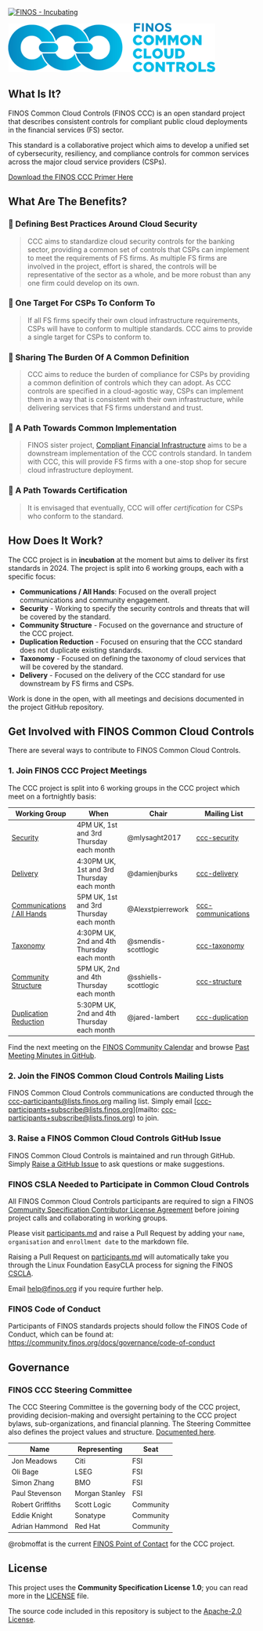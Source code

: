 <!-- markdownlint-disable MD041 -->

[![FINOS - Incubating](https://cdn.jsdelivr.net/gh/finos/contrib-toolbox@master/images/badge-incubating.svg)](https://finosfoundation.atlassian.net/wiki/display/FINOS/Incubating)

<!-- markdownlint-enable MD041 -->

<img height="100px" src="https://github.com/finos/branding/blob/master/project-logos/active-project-logos/FINOS%20Common%20Cloud%20Controls%20Logo/Horizontal/2023_FinosCCC_Horizontal.svg?raw=true" alt="CCC Logo"/>

## What Is It?

FINOS Common Cloud Controls (FINOS CCC) is an open standard project that describes consistent controls for compliant public cloud deployments in the financial services (FS) sector.

This standard is a collaborative project which aims to develop a unified set of cybersecurity, resiliency, and compliance controls for common services across the major cloud service providers (CSPs).

[Download the FINOS CCC Primer Here](/blob/main/docs/training/FINOS.CCC.Primer.June.2024.pdf)

## What Are The Benefits?

### 💯 Defining Best Practices Around Cloud Security

> CCC aims to standardize cloud security controls for the banking sector, providing a common set of controls that CSPs can implement to meet the requirements of FS firms. As multiple FS firms are involved in the project, effort is shared, the controls will be representative of the sector as a whole, and be more robust than any one firm could develop on its own.

### 🎯 One Target For CSPs To Conform To

> If all FS firms specify their own cloud infrastructure requirements, CSPs will have to conform to multiple standards. CCC aims to provide a single target for CSPs to conform to.

### 🎒 Sharing The Burden Of A Common Definition

> CCC aims to reduce the burden of compliance for CSPs by providing a common definition of controls which they can adopt. As CCC controls are specified in a cloud-agostic way, CSPs can implement them in a way that is consistent with their own infrastructure, while delivering services that FS firms understand and trust.

### 🧭 A Path Towards Common Implementation

> FINOS sister project, [Compliant Financial Infrastructure](https://github.com/finos/compliant-financial-infrastructure) aims to be a downstream implementation of the CCC controls standard. In tandem with CCC, this will provide FS firms with a one-stop shop for secure cloud infrastructure deployment.

### 🥇 A Path Towards Certification

> It is envisaged that eventually, CCC will offer _certification_ for CSPs who conform to the standard.

## How Does It Work?

The CCC project is in **incubation** at the moment but aims to deliver its first standards in 2024. The project is split into 6 working groups, each with a specific focus:

- **Communications / All Hands**: Focused on the overall project communications and community engagement.
- **Security** - Working to specify the security controls and threats that will be covered by the standard.
- **Community Structure** - Focused on the governance and structure of the CCC project.
- **Duplication Reduction** - Focused on ensuring that the CCC standard does not duplicate existing standards.
- **Taxonomy** - Focused on defining the taxonomy of cloud services that will be covered by the standard.
- **Delivery** - Focused on the delivery of the CCC standard for use downstream by FS firms and CSPs.

Work is done in the open, with all meetings and decisions documented in the project GitHub repository.

## Get Involved with FINOS Common Cloud Controls

There are several ways to contribute to FINOS Common Cloud Controls.

### 1. Join FINOS CCC Project Meetings

The CCC project is split into 6 working groups in the CCC project which meet on a fortnightly basis:

| Working Group                                                                             | When                                       | Chair                | Mailing List                                                              |
| ----------------------------------------------------------------------------------------- | ------------------------------------------ | -------------------- | ------------------------------------------------------------------------- |
| [Security](/docs/governance/working-groups/security/charter.md)                           | 4PM UK, 1st and 3rd Thursday each month    | @mlysaght2017        | [ccc-security](mailto:ccc-security+subscribe@lists.finos.org)             |
| [Delivery](/docs/governance/working-groups/delivery/charter.md)                           | 4:30PM UK, 1st and 3rd Thursday each month | @damienjburks        | [ccc-delivery](mailto:ccc-delivery+subscribe@lists.finos.org)             |
| [Communications / All Hands](/docs/governance/working-groups/communications/charter.md)   | 5PM UK, 1st and 3rd Thursday each month    | @Alexstpierrework    | [ccc-communications](mailto:ccc-communications+subscribe@lists.finos.org) |
| [Taxonomy](/docs/governance/working-groups/taxonomy/charter.md)                           | 4:30PM UK, 2nd and 4th Thursday each month | @smendis-scottlogic  | [ccc-taxonomy](mailto:ccc-taxonomy+subscribe@lists.finos.org)             |
| [Community Structure](/docs/governance/working-groups/community-structure/charter.md)     | 5PM UK, 2nd and 4th Thursday each month    | @sshiells-scottlogic | [ccc-structure](mailto:ccc-structure+subscribe@lists.finos.org)           |
| [Duplication Reduction](/docs/governance/working-groups/duplication-reduction/charter.md) | 5:30PM UK, 2nd and 4th Thursday each month | @jared-lambert       | [ccc-duplication](mailto:ccc-duplication-reduction@lists.finos.org)       |

Find the next meeting on the [FINOS Community Calendar](https://finos.org/calendar) and browse [Past Meeting Minutes in GitHub](https://github.com/finos/common-cloud-controls/labels/meeting).

### 2. Join the FINOS Common Cloud Controls Mailing Lists

FINOS Common Cloud Controls communications are conducted through the <ccc-participants@lists.finos.org> mailing list. Simply email [ccc-participants+subscribe@lists.finos.org](mailto: <ccc-participants+subscribe@lists.finos.org>) to join.

### 3. Raise a FINOS Common Cloud Controls GitHub Issue

FINOS Common Cloud Controls is maintained and run through GitHub. Simply [Raise a GitHub Issue](https://github.com/finos/common-cloud-controls/issues/new/choose) to ask questions or make suggestions.

### FINOS CSLA Needed to Participate in Common Cloud Controls

All FINOS Common Cloud Controls participants are required to sign a FINOS [Community Specification Contributor License Agreement](https://github.com/finos/standards-project-blueprint/blob/main/governance-documents/Getting%20Started.md#best-practices) before joining project calls and collaborating in working groups.

Please visit [participants.md](participants.md) and raise a Pull Request by adding your `name`, `organisation` and `enrollment date` to the markdown file.

Raising a Pull Request on [participants.md](participants.md) will automatically take you through the Linux Foundation EasyCLA process for signing the FINOS [CSCLA](https://github.com/finos/standards-project-blueprint/blob/main/governance-documents/Getting%20Started.md#best-practices).

Email <help@finos.org> if you require further help.

### FINOS Code of Conduct

Participants of FINOS standards projects should follow the FINOS Code of Conduct, which can be found at: <https://community.finos.org/docs/governance/code-of-conduct>

## Governance

### FINOS CCC Steering Committee

The CCC Steering Committee is the governing body of the CCC project, providing decision-making and oversight pertaining to the CCC project bylaws, sub-organizations, and financial planning. The Steering Committee also defines the project values and structure. [Documented here](docs/governance/steering/charter.md).

| Name             | Representing   | Seat      |
| ---------------- | -------------- | --------- |
| Jon Meadows      | Citi           | FSI       |
| Oli Bage         | LSEG           | FSI       |
| Simon Zhang      | BMO            | FSI       |
| Paul Stevenson   | Morgan Stanley | FSI       |
| Robert Griffiths | Scott Logic    | Community |
| Eddie Knight     | Sonatype       | Community |
| Adrian Hammond   | Red Hat        | Community |

@robmoffat is the current [FINOS Point of Contact](docs/governance/finos-poc.md) for the CCC project.

## License

This project uses the **Community Specification License 1.0**; you can read more in the [LICENSE](LICENSE) file.

The source code included in this repository is subject to the [Apache-2.0 License](https://www.apache.org/licenses/LICENSE-2.0).
